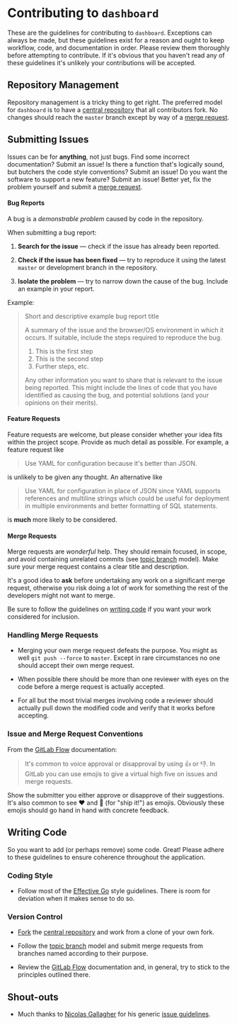 # Contributing to `dashboard`
These are the guidelines for contributing to `dashboard`. Exceptions can always be
made, but these guidelines exist for a reason and ought to keep workflow, code,
and documentation in order. Please review them thoroughly before attempting to
contribute. If it's obvious that you haven't read any of these guidelines it's
unlikely your contributions will be accepted.

## Repository Management
Repository management is a tricky thing to get right. The preferred model for
`dashboard` is to have a [central repository][repo] that all contributors fork. No
changes should reach the `master` branch except by way of a [merge request].

## Submitting Issues
Issues can be for **anything**, not just bugs. Find some incorrect
documentation? Submit an issue! Is there a function that's logically sound, but
butchers the code style conventions? Submit an issue! Do you want the software
to support a new feature? Submit an issue! Better yet, fix the problem yourself
and submit a [merge request].

#### Bug Reports
A bug is a _demonstrable problem_ caused by code in the repository.

When submitting a bug report:
1. **Search for the issue** &mdash; check if the issue has already been
   reported.

2. **Check if the issue has been fixed** &mdash; try to reproduce it using the
   latest `master` or development branch in the repository.

3. **Isolate the problem** &mdash; try to narrow down the cause of the bug.
   Include an example in your report.

Example:

> Short and descriptive example bug report title
>
> A summary of the issue and the browser/OS environment in which it occurs. If
> suitable, include the steps required to reproduce the bug.
>
> 1. This is the first step
> 2. This is the second step
> 3. Further steps, etc.
>
> Any other information you want to share that is relevant to the issue being
> reported. This might include the lines of code that you have identified as
> causing the bug, and potential solutions (and your opinions on their
> merits).

#### Feature Requests
Feature requests are welcome, but please consider whether your idea fits within
the project scope. Provide as much detail as possible. For example, a feature
request like
> Use YAML for configuration because it's better than JSON.

is unlikely to be given any thought. An alternative like
> Use YAML for configuration in place of JSON since YAML supports references
> and multiline strings which could be useful for deployment in multiple
> environments and better formatting of SQL statements.

is **much** more likely to be considered.

#### Merge Requests
Merge requests are _wonderful_ help. They should remain focused, in scope, and
avoid containing unrelated commits (see [topic branch] model). Make sure your
merge request contains a clear title and description.

It's a good idea to **ask** before undertaking any work on a significant merge
request, otherwise you risk doing a lot of work for something the rest of the
developers might not want to merge.

Be sure to follow the guidelines on [writing code](#writing-code) if you want
your work considered for inclusion.

### Handling Merge Requests
- Merging your own merge request defeats the purpose. You might as well
  `git push --force` to `master`. Except in rare circumstances no one should
  accept their own merge request.

- When possible there should be more than one reviewer with eyes on the code
  before a merge request is actually accepted.

- For all but the most trivial merges involving code a reviewer should actually
  pull down the modified code and verify that it works before accepting.

### Issue and Merge Request Conventions
From the [GitLab Flow] documentation:
> It's common to voice approval or disapproval by using :+1: or :-1:. In GitLab
> you can use emojis to give a virtual high five on issues and merge requests.

Show the submitter you either approve or disapprove of their suggestions. It's
also common to see :heart: and :ship: (for "ship it!") as emojis. Obviously
these emojis should go hand in hand with concrete feedback.



## Writing Code
So you want to add (or perhaps remove) some code. Great! Please adhere to these
guidelines to ensure coherence throughout the application.

### Coding Style
- Follow most of the [Effective Go] style guidelines. There is room for deviation
  when it makes sense to do so.

### Version Control
- [Fork][forking] the [central repository][repo] and work from a clone of your
  own fork.

- Follow the [topic branch][topic branch] model and submit merge requests from
  branches named according to their purpose.

- Review the [GitLab Flow] documentation and, in general, try to stick to the
  principles outlined there.

## Shout-outs
- Much thanks to [Nicolas Gallagher] for his generic [issue guidelines].

[repo]: https://gitlab.***REMOVED***/cs-support/adctl
[merge request]: https://gitlab.***REMOVED***/help/workflow/forking_workflow.md#merging-upstream
[GitLab Flow]: http://doc.gitlab.com/ee/workflow/gitlab_flow.html
[Effective Go]: https://golang.org/doc/effective_go.html
[forking]: https://gitlab.***REMOVED***/help/workflow/forking_workflow.md
[topic branch]: https://git-scm.com/book/en/v2/Git-Branching-Branching-Workflows#Topic-Branches
[Nicolas Gallagher]: http://nicolasgallagher.com/
[issue guidelines]: https://github.com/necolas/issue-guidelines
